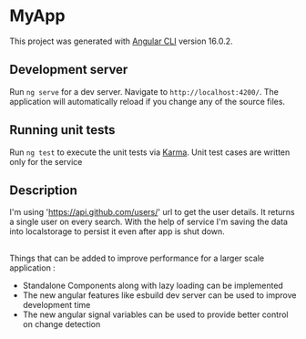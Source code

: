 # MyApp

This project was generated with [Angular CLI](https://github.com/angular/angular-cli) version 16.0.2.

## Development server

Run `ng serve` for a dev server. Navigate to `http://localhost:4200/`. The application will automatically reload if you change any of the source files.

## Running unit tests

Run `ng test` to execute the unit tests via [Karma](https://karma-runner.github.io).
Unit test cases are written only for the service

## Description
I'm using  'https://api.github.com/users/' url to get the user details. It returns a single user on every search. With the help of service I'm saving the data into localstorage to persist it even after app is shut down.

##
Things that can be added to improve performance for a larger scale application : 

* Standalone Components along with lazy loading can be implemented
* The new angular features like esbuild dev server can be used to improve development time
* The new angular signal variables can be used to provide better control on change detection



